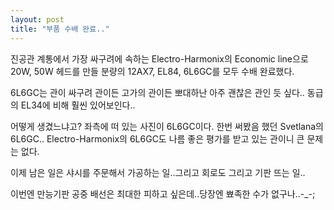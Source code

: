 ```yaml
---
layout: post
title: "부품 수배 완료.."
---
```


진공관 계통에서 가장 싸구려에 속하는 Electro-Harmonix의 Economic line으로 20W, 50W 헤드를 만들 분량의 12AX7, EL84, 6L6GC를 모두 수배 완료했다.

6L6GC는 관이 싸구려 관이든 고가의 관이든 뽀대하난 아주 괜찮은 관인 듯 싶다..
동급의 EL34에 비해 훨씬 있어보인다..

어떻게 생겼느냐고? 좌측에 떠 있는 사진이 6L6GC이다. 한번 써봤음 했던 Svetlana의 6L6GC..
Electro-Harmonix의 6L6GC도 나름 좋은 평가를 받고 있는 관이니 큰 문제는 없다.

이제 남은 일은 샤시를 주문해서 가공하는 일..그리고 회로도 그리고 기판 뜨는 일..

이번엔 만능기판 공중 배선은 최대한 피하고 싶은데..당장엔 뾰족한 수가 없구나..-_-;


